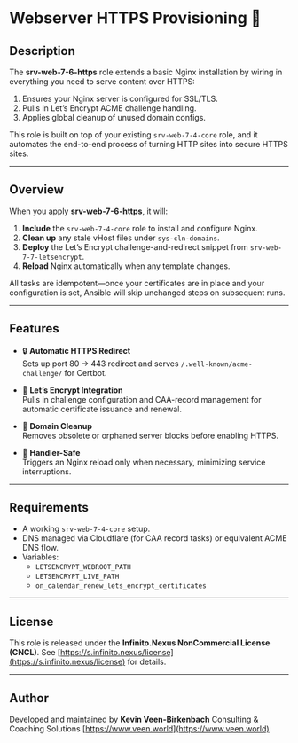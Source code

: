 # Webserver HTTPS Provisioning 🚀

## Description
The **srv-web-7-6-https** role extends a basic Nginx installation by wiring in everything you need to serve content over HTTPS:

1. Ensures your Nginx server is configured for SSL/TLS.
2. Pulls in Let’s Encrypt ACME challenge handling.
3. Applies global cleanup of unused domain configs.

This role is built on top of your existing `srv-web-7-4-core` role, and it automates the end-to-end process of turning HTTP sites into secure HTTPS sites.

---

## Overview

When you apply **srv-web-7-6-https**, it will:

1. **Include** the `srv-web-7-4-core` role to install and configure Nginx.  
2. **Clean up** any stale vHost files under `sys-cln-domains`.  
3. **Deploy** the Let’s Encrypt challenge-and-redirect snippet from `srv-web-7-7-letsencrypt`.  
4. **Reload** Nginx automatically when any template changes.

All tasks are idempotent—once your certificates are in place and your configuration is set, Ansible will skip unchanged steps on subsequent runs.

---

## Features

- 🔒 **Automatic HTTPS Redirect**  
  Sets up port 80 → 443 redirect and serves `/.well-known/acme-challenge/` for Certbot.

- 🔑 **Let’s Encrypt Integration**  
  Pulls in challenge configuration and CAA-record management for automatic certificate issuance and renewal.

- 🧹 **Domain Cleanup**  
  Removes obsolete or orphaned server blocks before enabling HTTPS.

- 🚦 **Handler-Safe**  
  Triggers an Nginx reload only when necessary, minimizing service interruptions.

---

## Requirements

- A working `srv-web-7-4-core` setup.
- DNS managed via Cloudflare (for CAA record tasks) or equivalent ACME DNS flow.
- Variables:
  - `LETSENCRYPT_WEBROOT_PATH`  
  - `LETSENCRYPT_LIVE_PATH`  
  - `on_calendar_renew_lets_encrypt_certificates`

---

## License

This role is released under the **Infinito.Nexus NonCommercial License (CNCL)**.
See [https://s.infinito.nexus/license](https://s.infinito.nexus/license) for details.

---

## Author

Developed and maintained by **Kevin Veen-Birkenbach**
Consulting & Coaching Solutions
[https://www.veen.world](https://www.veen.world)
